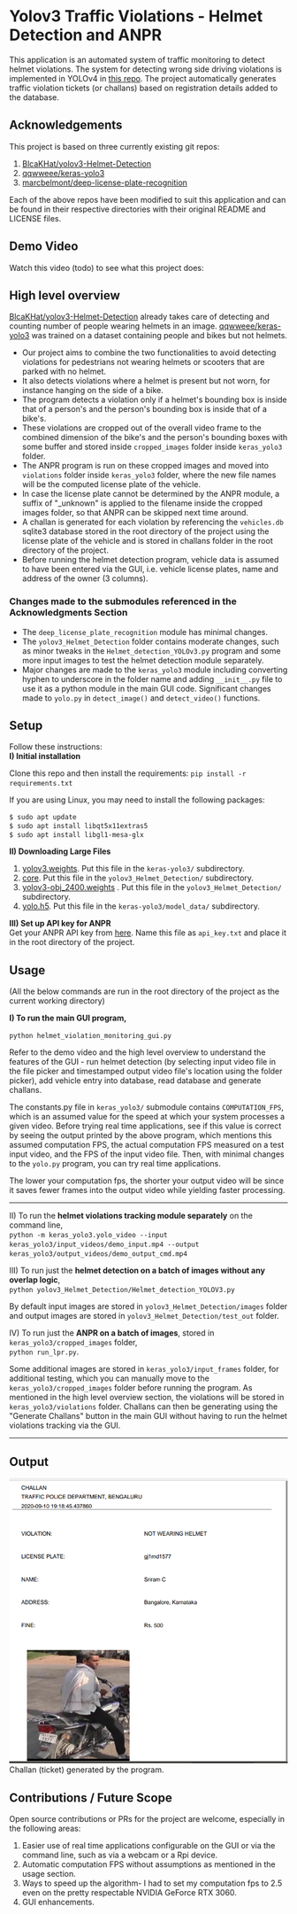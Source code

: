# Yolov3 Traffic Violations - Helmet Detection and ANPR

This application is an automated system of traffic monitoring to detect helmet violations. The system for 
detecting wrong side driving violations is implemented in YOLOv4 in 
[this repo](https://github.com/sriramcu/yolov4_wrong_side_driving_detection). The project 
automatically generates traffic violation tickets (or challans) based on registration details added to the 
database. 

## Acknowledgements

This project is based on three currently existing git repos:  
1. [BlcaKHat/yolov3-Helmet-Detection](https://github.com/BlcaKHat/yolov3-Helmet-Detection)
2. [qqwweee/keras-yolo3](https://github.com/qqwweee/keras-yolo3)
3. [marcbelmont/deep-license-plate-recognition](https://github.com/marcbelmont/deep-license-plate-recognition)  

Each of the above repos have been modified to suit this application and can be found in their respective 
directories with their original README and LICENSE files. 

## Demo Video

Watch this video (todo) to see what this project does:

## High level overview

[BlcaKHat/yolov3-Helmet-Detection](https://github.com/BlcaKHat/yolov3-Helmet-Detection) already takes care of 
detecting and counting number of people wearing helmets in an image. 
[qqwweee/keras-yolo3](https://github.com/qqwweee/keras-yolo3) was trained on a dataset containing people and 
bikes but not helmets. 

* Our project aims to combine the two functionalities to avoid detecting violations for 
pedestrians not wearing helmets or scooters that are parked with no helmet. 
* It also detects violations where a helmet is present but not worn, for instance hanging on the side of a bike.
* The program detects a violation only if a helmet's bounding box is inside that of a person's and the person's 
  bounding box is inside that of a bike's.
* These violations are cropped out of the overall video frame to the combined dimension of the bike's and the 
  person's bounding boxes with some buffer and stored inside `cropped_images` folder inside `keras_yolo3` folder.
* The ANPR program is run on these cropped images and moved into `violations` folder inside `keras_yolo3` folder, 
  where the new file names will be the computed license plate of the vehicle. 
* In case the license plate cannot be determined by the ANPR module, a suffix of "_unknown" is applied to 
  the filename inside the cropped images folder, so that ANPR can be skipped next time around.
* A challan is generated for each violation by referencing the `vehicles.db` sqlite3 database stored in 
  the root directory of the project using the license plate of the vehicle and is stored in challans 
  folder in the root directory of the project.
* Before running the helmet detection program, vehicle data is assumed to have been entered via the GUI, i.e. 
  vehicle license plates, name and address of the owner (3 columns).

### Changes made to the submodules referenced in the Acknowledgments Section

* The `deep_license_plate_recognition` module has minimal changes. 
* The `yolov3_Helmet_Detection` folder contains moderate changes, such as minor tweaks in the 
  `Helmet_detection_YOLOv3.py` program and some more input images to test the helmet detection module separately. 
* Major changes are made to the `keras_yolo3` module including converting hyphen to underscore in the folder name 
  and adding `__init__.py` file to use it as a python module in the main GUI code. Significant changes made to 
  `yolo.py` in `detect_image()` and `detect_video()` functions.


## Setup
Follow these instructions:  
**I) Initial installation**  

Clone this repo and then install the requirements:
`pip install -r requirements.txt`

If you are using Linux, you may need to install the following packages:
```console
$ sudo apt update 
$ sudo apt install libqt5x11extras5
$ sudo apt install libgl1-mesa-glx
```  
**II) Downloading Large Files**

1. [yolov3.weights](https://drive.google.com/file/d/1ncy-D_En32nMopdld9mXr972234LqMzd/view?usp=sharing). Put this 
file in the `keras-yolo3/` subdirectory.  
2. [core](https://drive.google.com/file/d/1T2sE0otIjKyagdP0dLCNtZ6u26fF6A_z/view?usp=sharing). Put this file in 
   the `yolov3_Helmet_Detection/` subdirectory.  
3. [yolov3-obj_2400.weights](https://drive.google.com/file/d/1bj8dTxl1anTF0U1Tq3awx7bnWOGUWEJa/view?usp=sharing)
   . Put this file in the `yolov3_Helmet_Detection/` subdirectory.
4. [yolo.h5](https://drive.google.com/file/d/1qgoUvCT2ajo4lkFknRTYRoKrthXoUvNe/view?usp=sharing). Put this file 
   in the `keras-yolo3/model_data/` subdirectory.

**III) Set up API key for ANPR**  
Get your ANPR API key from [here](https://platerecognizer.com/?utm_source=github&utm_medium=website). Name this 
file as `api_key.txt` and place it in the root directory of the project.


## Usage

(All the below commands are run in the root directory of the project as the current working directory)

**I) To run the main GUI program,**  

`python helmet_violation_monitoring_gui.py`

Refer to the demo video and the high level overview to understand the features of the GUI - run helmet 
detection (by selecting input video file in the file picker and timestamped output video file's location using 
the folder picker), add vehicle entry into database, read database and generate challans.  

The constants.py file in `keras_yolo3/` submodule contains `COMPUTATION_FPS`, which is an assumed value for the 
speed at which your system processes a given video. Before trying real time applications, see if this value is 
correct by seeing the output printed by the above program, which mentions this assumed computation FPS, the 
actual computation FPS measured on a test input video, and the FPS of the input video file. Then, with minimal 
changes to the `yolo.py` program, you can try real time applications.  

The lower your computation fps, the shorter your output video will be since it saves fewer frames into the 
output video while yielding faster processing.

---

II) To run the **helmet violations tracking module separately** on the command line,  
`python -m keras_yolo3.yolo_video --input keras_yolo3/input_videos/demo_input.mp4 --output keras_yolo3/output_videos/demo_output_cmd.mp4`

III) To run just the **helmet detection on a batch of images without any overlap logic**,  
`python yolov3_Helmet_Detection/Helmet_detection_YOLOV3.py`

By default input images are stored in `yolov3_Helmet_Detection/images` folder and output images are stored in 
`yolov3_Helmet_Detection/test_out` folder.

IV) To run just the **ANPR on a batch of images**, stored in `keras_yolo3/cropped_images` folder,  
`python run_lpr.py`.   

Some additional images are stored in `keras_yolo3/input_frames` folder, for additional testing, which you can 
manually move to the `keras_yolo3/cropped_images` folder before running the program. As mentioned in the high 
level overview section, the violations will be stored in `keras_yolo3/violations` folder. Challans can then be 
generating using the "Generate Challans" button in the main GUI without having to run the helmet 
violations tracking via the GUI.

---

## Output

![](screenshots/challan.png?raw=true)  
Challan (ticket) generated by the program.

## Contributions / Future Scope

Open source contributions or PRs for the project are welcome, especially in the following areas:
1. Easier use of real time applications configurable on the GUI or via the command line, such as via a webcam 
   or a Rpi device.
2. Automatic computation FPS without assumptions as mentioned in the usage section.
3. Ways to speed up the algorithm- I had to set my computation fps to 2.5 even on the pretty respectable NVIDIA 
   GeForce RTX 3060.
4. GUI enhancements.
